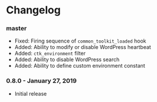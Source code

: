 # Changelog

### master

- Fixed: Firing sequence of `common_toolkit_loaded` hook
- Added: Ability to modify or disable WordPress heartbeat
- Added: `ctk_environment` filter
- Added: Ability to disable WordPress search
- Added: Ability to define custom environment constant

### 0.8.0 - January 27, 2019

- Initial release
